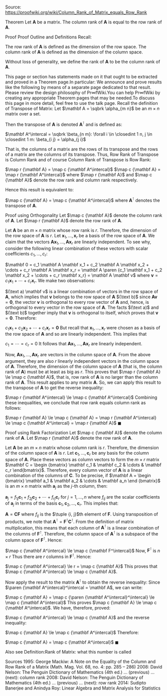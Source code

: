 # 

Source: https://proofwiki.org/wiki/Column_Rank_of_Matrix_equals_Row_Rank



Theorem
Let $\mathbf A$ be a matrix.
The column rank of $\mathbf A$ is equal to the row rank of $\mathbf A$.


Proof
Proof Outline and Definitions
Recall:

The row rank of $\mathbf A$ is defined as the dimension of the row space.
The column rank of $\mathbf A$ is defined as the dimension of the column space.

Without loss of generality, we define the rank of $\mathbf A$ to be the column rank of $\mathbf A$.



This page or section has statements made on it that ought to be extracted and proved in a Theorem page.In particular: We announce and prove results like the following by means of a separate page dedicated to that result. Please review the design philosophy of $\mathsf{Pr} \infty \mathsf{fWiki}$.You can help $\mathsf{Pr} \infty \mathsf{fWiki}$ by creating any appropriate Theorem pages that may be needed.To discuss this page in more detail, feel free to use the talk page.
Recall the definition of Transpose of Matrix:
Let $\mathbf A = \sqbrk \alpha_{m n}$ be an $m \times n$ matrix over a set.

Then the transpose of $\mathbf A$ is denoted $\mathbf A^\intercal$ and is defined as:

$\mathbf A^\intercal = \sqbrk \beta_{n m}: \forall i \in \closedint 1 n, j \in \closedint 1 m: \beta_{i j} = \alpha_{j i}$

That is, the columns of a matrix are the rows of its transpose and the rows of a matrix are the columns of its transpose.
Thus, Row Rank of Transpose is Column Rank and of course Column Rank of Transpose is Row Rank:

$\map r {\mathbf A} = \map c {\mathbf A^\intercal}$
$\map c {\mathbf A} = \map r {\mathbf A^\intercal}$
where $\map r {\mathbf A}$ and $\map c {\mathbf A}$ denote the row rank and column rank respectively.

Hence this result is equivalent to:

$\map c {\mathbf A} = \map c {\mathbf A^\intercal}$
where $\mathbf A^\intercal$ denotes the transpose of $\mathbf A$.


Proof using Orthogonality
Let $\map c {\mathbf A}$ denote the column rank of $\mathbf A$.
Let $\map r {\mathbf A}$ denote the row rank of $\mathbf A$.

Let $\mathbf A$ be an $m\times n$ matrix whose row rank is $r$.
Therefore, the dimension of the row space of $\mathbf A$ is $r$.
Let $\mathbf x_1, \ldots, \mathbf x_r$ be a basis of the row space of $\mathbf A$.
We claim that the vectors $\mathbf A \mathbf x_1, \ldots, \mathbf A \mathbf x_r$ are linearly independent.
To see why, consider the following linear combination of these vectors with scalar coefficients $c_1, \ldots, c_r$:

$\mathbf 0 = c_1 \mathbf A \mathbf x_1 + c_2 \mathbf A \mathbf x_2 + \cdots + c_r \mathbf A \mathbf x_r = \mathbf A \paren {c_1 \mathbf x_1 + c_2 \mathbf x_2 + \cdots + c_r \mathbf x_r} = \mathbf A \mathbf v$
where $\mathbf v = c_1 \mathbf x_1 + \cdots + c_r \mathbf x_r$.
We make two observations:

$(\text a) \mathbf v$ is a linear combination of vectors in the row space of $\mathbf A$, which implies that $\mathbf v$ belongs to the row space of $\mathbf A$
$(\text b)$ since $\mathbf A \mathbf v = \mathbf 0$, the vector $\mathbf v$ is orthogonal to every row vector of $\mathbf A$ and, hence, is orthogonal to every vector in the row space of $\mathbf A$.
The facts $(\text a)$ and $(\text b)$ together imply that $\mathbf v$ is orthogonal to itself, which proves that $\mathbf v = \mathbf 0$.
Therefore:

$c_1 \mathbf x_1 + c_2 \mathbf x_2 + \cdots + c_r \mathbf x_r = \mathbf 0$
But recall that $\mathbf x_1, \ldots, \mathbf x_r$ were chosen as a basis of the row space of $\mathbf A$ and so are linearly independent.
This implies that

$c_1 = \cdots = c_r = 0$
It follows that $\mathbf A \mathbf x_1,\ldots, \mathbf A \mathbf x_r$ are linearly independent.

Now, $\mathbf A \mathbf x_1, \ldots, \mathbf A \mathbf x_r$ are vectors in the column space of $\mathbf A$.
From the above argument, they are also $r$ linearly independent vectors in the column space of $\mathbf A$.
Therefore, the dimension of the column space of $\mathbf A$ (that is, the column rank of $\mathbf A$) must be at least as big as $r$.
This proves that $\map r {\mathbf A} \le \map c {\mathbf A}$, that is, row rank of $\mathbf A$ is no larger than the column rank of $\mathbf A$.
This result applies to any matrix $\mathbf{A}$.
So, we can apply this result to the transpose of $\mathbf A$ to get the reverse inequality:

$\map r {\mathbf A^\intercal} \le \map c {\mathbf A^\intercal}$
Combining these inequalities, we conclude that row rank equals column rank as follows:

$\map r {\mathbf A} \le \map c {\mathbf A} = \map r {\mathbf A^\intercal} \le \map c {\mathbf A^\intercal} = \map r {\mathbf A}$
$\blacksquare$


Proof using Rank Factorization
Let $\map c {\mathbf A}$ denote the column rank of $\mathbf A$.
Let $\map r {\mathbf A}$ denote the row rank of $\mathbf A$.

Let $\mathbf A$ be an $m \times n$ matrix whose column rank is $r$.
Therefore, the dimension of the column space of $\mathbf A$ is $r$.
Let $\mathbf c_1, \ldots, \mathbf c_r$ be any basis for the column space of $\mathbf A$.
Place these vectors as column vectors to form the $m \times r$ matrix $\mathbf C = \begin {bmatrix} \mathbf c_1 & \mathbf c_2 & \cdots & \mathbf c_r \end{bmatrix}$.
Therefore, every column vector of $\mathbf A$ is a linear combination of the columns of $\mathbf C$.
To be precise, if $\mathbf A = \begin {bmatrix} \mathbf a_1 & \mathbf a_2 & \cdots & \mathbf a_n \end {bmatrix}$ is an $m \times n$ matrix with $\mathbf a_j$ as the $j$-th column, then: 

$\mathbf a_j = f_{1j} \mathbf c_1 + f_{2j} \mathbf c_2 + \cdots + f_{rj} \mathbf c_r \text { for } j = 1, \ldots, n$
where $f_{ij}$ are the scalar coefficients of $\mathbf a_j$ in terms of the basis $\mathbf c_1, \mathbf c_2, \ldots, \mathbf c_r$.
This implies that:

$\mathbf A = \mathbf C \mathbf F$
where $f_{ij}$ is the $\tuple {i, j}$th element of $\mathbf F$. 
Using transposition of products, we note that $\mathbf A^\intercal = \mathbf F^\intercal \mathbf C^\intercal$.
From the definition of matrix multiplication, this means that each column of $\mathbf A^\intercal$ is a linear combination of the columns of $\mathbf F^\intercal$.
Therefore, the column space of $\mathbf A^\intercal$ is a subspace of the column space of $\mathbf F^\intercal$.
Hence:

$\map c {\mathbf A^\intercal} \le \map c {\mathbf F^\intercal}$
Now, $\mathbf F^\intercal$ is $n \times r$
Thus there are $r$ columns in $\mathbf F^\intercal$.
Hence:

$\map c {\mathbf A^\intercal} \le r = \map c {\mathbf A}$
This proves that $\map c {\mathbf A^\intercal} \le \map c {\mathbf A}$.

Now apply the result to the matrix $\mathbf A^\intercal$ to obtain the reverse inequality:
Since $\paren {\mathbf A^\intercal}^\intercal = \mathbf A$, we can write:

$\map c {\mathbf A} = \map c {\paren {\mathbf A^\intercal}^\intercal} \le \map c {\mathbf A^\intercal}$
This proves $\map c {\mathbf A} \le \map c {\mathbf A^\intercal}$.
We have, therefore, proved:

$\map c {\mathbf A^\intercal} \le \map c {\mathbf A}$
and the reverse inequality:

$\map c {\mathbf A} \le \map c {\mathbf A^\intercal}$
Therefore:

$\map c {\mathbf A} = \map c {\mathbf A^\intercal}$
$\blacksquare$


Also see
Definition:Rank of Matrix: what this number is called


Sources
1995: George Mackiw: A Note on the Equality of the Column and Row Rank of a Matrix (Math. Mag. Vol. 68, no. 4: pp. 285 – 286)
2008: David Nelson: The Penguin Dictionary of Mathematics (4th ed.) ... (previous) ... (next): column rank
2008: David Nelson: The Penguin Dictionary of Mathematics (4th ed.) ... (previous) ... (next): row rank
2014: Sudipto Banerjee and Anindya Roy: Linear Algebra and Matrix Analysis for Statistics





